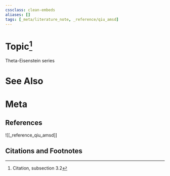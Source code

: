 ```yaml
---
cssclass: clean-embeds
aliases: []
tags: [_meta/literature_note, _reference/qiu_amsd]
---
```

# Topic[^1]
Theta-Eisenstein series

# See Also

# Meta
## References
![[_reference_qiu_amsd]]


## Citations and Footnotes
[^1]: Citation, subsection 3.2